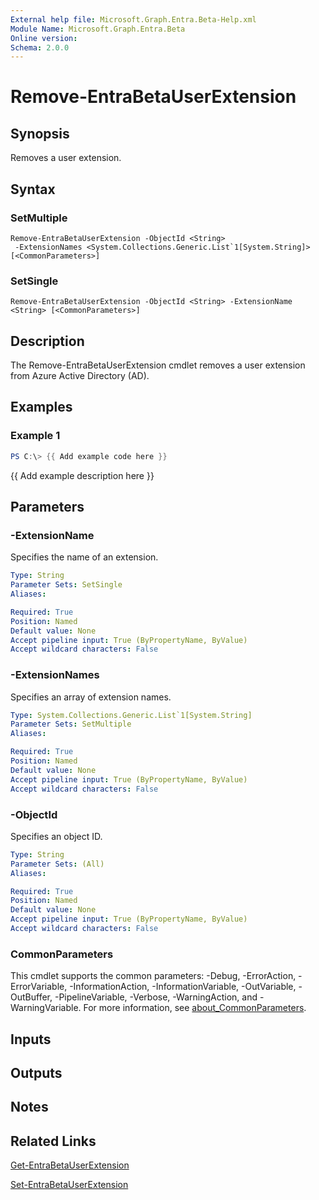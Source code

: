 ```yaml
---
External help file: Microsoft.Graph.Entra.Beta-Help.xml
Module Name: Microsoft.Graph.Entra.Beta
Online version:
Schema: 2.0.0
---
```


# Remove-EntraBetaUserExtension

## Synopsis
Removes a user extension.

## Syntax

### SetMultiple
```
Remove-EntraBetaUserExtension -ObjectId <String>
 -ExtensionNames <System.Collections.Generic.List`1[System.String]> [<CommonParameters>]
```

### SetSingle
```
Remove-EntraBetaUserExtension -ObjectId <String> -ExtensionName <String> [<CommonParameters>]
```

## Description
The Remove-EntraBetaUserExtension cmdlet removes a user extension from Azure Active Directory (AD).

## Examples

### Example 1
```powershell
PS C:\> {{ Add example code here }}
```

{{ Add example description here }}

## Parameters

### -ExtensionName
Specifies the name of an extension.

```yaml
Type: String
Parameter Sets: SetSingle
Aliases:

Required: True
Position: Named
Default value: None
Accept pipeline input: True (ByPropertyName, ByValue)
Accept wildcard characters: False
```

### -ExtensionNames
Specifies an array of extension names.

```yaml
Type: System.Collections.Generic.List`1[System.String]
Parameter Sets: SetMultiple
Aliases:

Required: True
Position: Named
Default value: None
Accept pipeline input: True (ByPropertyName, ByValue)
Accept wildcard characters: False
```

### -ObjectId
Specifies an object ID.

```yaml
Type: String
Parameter Sets: (All)
Aliases:

Required: True
Position: Named
Default value: None
Accept pipeline input: True (ByPropertyName, ByValue)
Accept wildcard characters: False
```

### CommonParameters
This cmdlet supports the common parameters: -Debug, -ErrorAction, -ErrorVariable, -InformationAction, -InformationVariable, -OutVariable, -OutBuffer, -PipelineVariable, -Verbose, -WarningAction, and -WarningVariable. For more information, see [about_CommonParameters](https://go.microsoft.com/fwlink/?LinkID=113216).

## Inputs

## Outputs

## Notes

## Related Links

[Get-EntraBetaUserExtension]()

[Set-EntraBetaUserExtension]()

